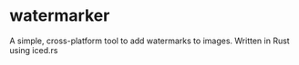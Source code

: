 # watermarker
A simple, cross-platform tool to add watermarks to images. Written in Rust using iced.rs
